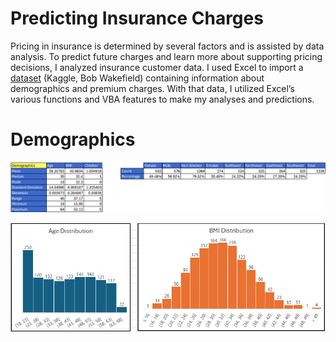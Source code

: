 # Predicting Insurance Charges

Pricing in insurance is determined by several factors and is assisted by data analysis. To predict future charges and learn more about supporting pricing decisions, I analyzed insurance customer data. I used Excel to import a [dataset](https://www.kaggle.com/datasets/thedevastator/prediction-of-insurance-charges-using-age-gender) (Kaggle, Bob Wakefield) containing information about demographics and premium charges. With that data, I utilized Excel’s various functions and VBA features to make my analyses and predictions.

# Demographics

![Model](https://github.com/mwdemos/Data-Analysis-Portfolio/blob/main/Predicting%20Insurance%20Charges/Images/demographics.png)

![Model](https://github.com/mwdemos/Data-Analysis-Portfolio/blob/main/Predicting%20Insurance%20Charges/Images/age_bmi_distributions.png)
